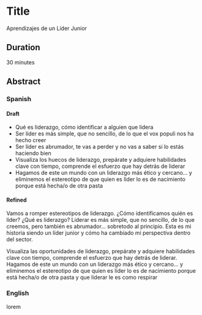 ﻿# Title

Aprendizajes de un Líder Junior

## Duration

30 minutes

## Abstract

### Spanish

#### Draft

- Qué es liderazgo, cómo identificar a alguien que lidera
- Ser líder es más simple, que no sencillo, de lo que el vox populi nos ha hecho creer
- Ser líder es abrumador, te vas a perder y no vas a saber si lo estás haciendo bien
- Visualiza los huecos de liderazgo, prepárate y adquiere habilidades clave con tiempo, comprende el esfuerzo que hay detrás de liderar
- Hagamos de este un mundo con un liderazgo más ético y cercano... y eliminemos el estereotipo de que quien es líder lo es de nacimiento porque está hecha/o de otra pasta

#### Refined

Vamos a romper estereotipos de liderazgo. ¿Cómo identificamos quién es líder? ¿Qué es liderazgo? Liderar es más simple, que no sencillo, de lo que creemos, pero también es abrumador... sobretodo al principio. Esta es mi historia siendo un líder junior y cómo ha cambiado mi perspectiva dentro del sector.

Visualiza las oportunidades de liderazgo, prepárate y adquiere habilidades clave con tiempo, comprende el esfuerzo que hay detrás de liderar. Hagamos de este un mundo con un liderazgo más ético y cercano... y eliminemos el estereotipo de que quien es líder lo es de nacimiento porque está hecha/o de otra pasta y que liderar le es como respirar

### English

lorem
